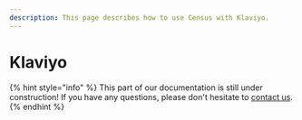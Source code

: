 ```yaml
---
description: This page describes how to use Census with Klaviyo.
---
```


# Klaviyo

{% hint style="info" %}
This part of our documentation is still under construction! If you have any questions, please don't hesitate to [contact us](mailto:support@getcensus.com).
{% endhint %}

